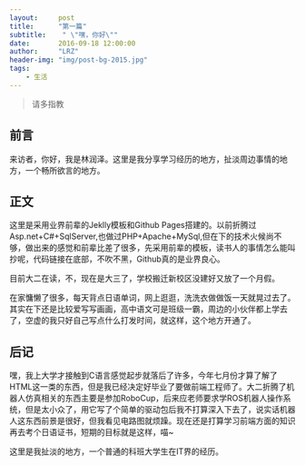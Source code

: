 ```yaml
---
layout:     post
title:      "第一篇"
subtitle:    " \"嘿，你好\""
date:       2016-09-18 12:00:00
author:     "LRZ"
header-img: "img/post-bg-2015.jpg"
tags:
    - 生活
---
```


> 请多指教


## 前言

来访者，你好，我是林润泽。这里是我分享学习经历的地方，扯淡周边事情的地方，一个畅所欲言的地方。

## 正文

这里是采用业界前辈的Jeklly模板和Github Pages搭建的。以前折腾过Asp.net+C#+SqlServer,也做过PHP+Apache+MySql,但在下的技术火候尚不够，做出来的感觉和前辈比差了很多，先采用前辈的模板，读书人的事情怎么能叫抄呢，代码链接在底部，不吹不黑，Github真的是业界良心。

目前大二在读，不，现在是大三了，学校搬迁新校区没建好又放了一个月假。

在家慵懒了很多，每天背点日语单词，网上逛逛，洗洗衣做做饭一天就晃过去了。其实在下还是比较爱写写画画，高中语文可是班级一霸，周边的小伙伴都上学去了，空虚的我只好自己写点什么打发时间，就这样，这个地方开通了。

## 后记
嘿，我上大学才接触到C语言感觉起步就落后了许多，今年七月份才算了解了HTML这一类的东西，但是我已经决定好毕业了要做前端工程师了。大二折腾了机器人仿真相关的东西主要是参加RoboCup，后来应老师要求学ROS机器人操作系统，但是太小众了，用它写了个简单的驱动包后我不打算深入下去了，说实话机器人这东西前景是很好，但我看见电路图就烦躁。现在还是打算学习前端方面的知识再去考个日语证书，短期的目标就是这样，喵~

这里是我扯淡的地方，一个普通的科班大学生在IT界的经历。